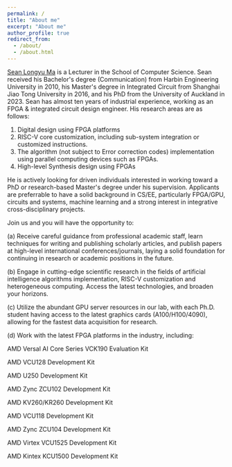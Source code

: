 ```yaml
---
permalink: /
title: "About me"
excerpt: "About me"
author_profile: true
redirect_from: 
  - /about/
  - /about.html
---
```


[Sean Longyu Ma](https://profiles.auckland.ac.nz/sean-ma) is a Lecturer in the School of Computer Science.
Sean received his Bachelor's degree (Communication) from Harbin Engineering University in 2010, his Master's degree in Integrated Circuit from Shanghai Jiao Tong University in 2016, and his PhD from the University of Auckland in 2023.
Sean has almost ten years of industrial experience, working as an FPGA & integrated circuit design engineer. 
His research areas are as follows: 
1. Digital design using FPGA platforms
1. RISC-V core customization, including sub-system integration or customized instructions. 
1. The algorithm (not subject to Error correction codes) implementation using parallel computing devices such as FPGAs. 
1. High-level Synthesis design using FPGAs

He is actively looking for driven individuals interested in working toward a PhD or research-based Master's degree under his supervision. Applicants are preferrable to have a solid background in CS/EE, particularly FPGA/GPU, circuits and systems, machine learning and a strong interest in integrative cross-disciplinary projects.

Join us and you will have the opportunity to:

(a) Receive careful guidance from professional academic staff, learn techniques for writing and publishing scholarly articles, and publish papers at high-level international conferences/journals, laying a solid foundation for continuing in research or academic positions in the future.

(b) Engage in cutting-edge scientific research in the fields of artificial intelligence algorithms implementation, RISC-V customization and heterogeneous computing. Access the latest technologies, and broaden your horizons.

(c) Utilize the abundant GPU server resources in our lab, with each Ph.D. student having access to the latest graphics cards (A100/H100/4090), allowing for the fastest data acquisition for research.

(d) Work with the latest FPGA platforms in the industry, including:

AMD Versal AI Core Series VCK190 Evaluation Kit

AMD VCU128 Development Kit

AMD U250 Development Kit

AMD Zync ZCU102 Development Kit

AMD KV260/KR260 Development Kit

AMD VCU118 Development Kit

AMD Zync ZCU104 Development Kit

AMD Virtex VCU1525 Development Kit 

AMD Kintex KCU1500 Development Kit

